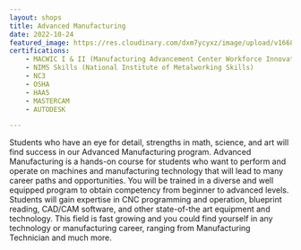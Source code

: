 ```yaml
---
layout: shops
title: Advanced Manufacturing
date: 2022-10-24
featured_image: https://res.cloudinary.com/dxm7ycyxz/image/upload/v1668016931/2022/04/minku-kang-aCniNTiIFd8-unsplash-2-1-1536x1023_uf3p7w.jpg
certifications:
    - MACWIC I & II (Manufacturing Advancement Center Workforce Innovation Collaborative Level 1 & 2)
    - NIMS Skills (National Institute of Metalworking Skills)
    - NC3
    - OSHA
    - HAA5
    - MASTERCAM
    - AUTODESK

---
```


Students who have an eye for detail, strengths in math, science, and art will find success in our Advanced Manufacturing program. Advanced Manufacturing is a hands-on course for students who want to perform and operate on machines and manufacturing technology that will lead to many career paths and opportunities. You will be trained in a diverse and well equipped program to obtain competency from beginner to advanced levels. Students will gain expertise in CNC programming and operation, blueprint reading, CAD/CAM software, and other state-of-the art equipment and technology. This field is fast growing and you could find yourself in any technology or manufacturing career, ranging from Manufacturing Technician and much more.